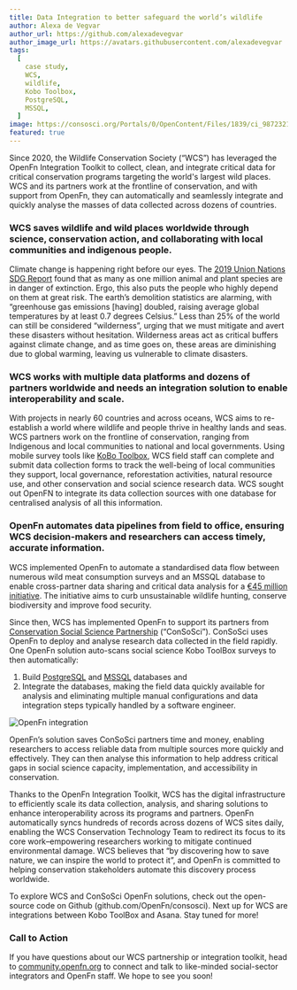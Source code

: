 ```yaml
---
title: Data Integration to better safeguard the world’s wildlife
author: Alexa de Vegvar
author_url: https://github.com/alexadevegvar
author_image_url: https://avatars.githubusercontent.com/alexadevegvar
tags:
  [
    case study,
    WCS,
    wildlife,
    Kobo Toolbox,
    PostgreSQL,
    MSSQL,
  ]
image: https://consosci.org/Portals/0/OpenContent/Files/1839/ci_98723211_Medium.jpg
featured: true
---
```


Since 2020, the Wildlife Conservation Society (“WCS”) has leveraged the OpenFn Integration Toolkit to collect, clean, and integrate critical data for critical conservation programs targeting the world's largest wild places. WCS and its partners work at the frontline of conservation, and with support from OpenFn, they can automatically and seamlessly integrate and quickly analyse the masses of data collected across dozens of countries.

<!--truncate-->

### WCS saves wildlife and wild places worldwide through science, conservation action, and collaborating with local communities and indigenous people.

Climate change is happening right before our eyes. The [2019 Union Nations SDG Report](https://www.un.org/sustainabledevelopment/blog/2019/05/nature-decline-unprecedented-report/) found that as many as one million animal and plant species are in danger of extinction. Ergo, this also puts the people who highly depend on them at great risk. The earth’s demolition statistics are alarming, with “greenhouse gas emissions [having] doubled, raising average global temperatures by at least 0.7 degrees Celsius.” Less than 25% of the world can still be considered “wilderness”, urging that we must mitigate and avert these disasters without hesitation. Wilderness areas act as critical buffers against climate change, and as time goes on, these areas are diminishing due to global warming, leaving us vulnerable to climate disasters.

### WCS works with multiple data platforms and dozens of partners worldwide and needs an integration solution to enable interoperability and scale.

With projects in nearly 60 countries and across oceans, WCS aims to re-establish a world where wildlife and people thrive in healthy lands and seas. WCS partners work on the frontline of conservation, ranging from Indigenous and local communities to national and local governments. Using mobile survey tools like [KoBo Toolbox](https://www.kobotoolbox.org), WCS field staff can complete and submit data collection forms to track the well-being of local communities they support, local governance, reforestation activities, natural resource use, and other conservation and social science research data. WCS sought out OpenFN to integrate its data collection sources with one database for centralised analysis of all this information.

### OpenFn automates data pipelines from field to office, ensuring WCS decision-makers and researchers can access timely, accurate information. 

WCS implemented OpenFn to automate a standardised data flow between numerous wild meat consumption surveys and an MSSQL database to enable cross-partner data sharing and critical data analysis for a [€45 million initiative](https://newsroom.wcs.org/News-Releases/articleType/ArticleView/articleId/10598/New-45-million-initiative-seeks-to-curb-unsustainable-wildlife-hunting-conserve-biodiversity-and-improve-food-security.aspx). The initiative aims to curb unsustainable wildlife hunting, conserve biodiversity and improve food security.

Since then, WCS has implemented OpenFn to support its partners from [Conservation Social Science Partnership](https://consosci.org/) (“ConSoSci”). ConSoSci uses OpenFn to deploy and analyse research data collected in the field rapidly. One OpenFn solution auto-scans social science Kobo ToolBox surveys to then automatically:
1. Build [PostgreSQL](https://www.postgresql.org/) and [MSSQL](https://www.microsoft.com/en-us/sql-server/sql-server-2019) databases and
2. Integrate the databases, making the field data quickly available for analysis and eliminating multiple manual configurations and data integration steps typically handled by a software engineer.

![OpenFn integration](https://consosci.org/portals/0/ConSoSci%20Toolkit.png)

OpenFn’s solution saves ConSoSci partners time and money, enabling researchers to access reliable data from multiple sources more quickly and effectively. They can then analyse this information to help address critical gaps in social science capacity, implementation, and accessibility in conservation. 

Thanks to the OpenFn Integration Toolkit, WCS has the digital infrastructure to efficiently scale its data collection, analysis, and sharing solutions to enhance interoperability across its programs and partners. OpenFn automatically syncs hundreds of records across dozens of WCS sites daily, enabling the WCS Conservation Technology Team to redirect its focus to its core work–empowering researchers working to mitigate continued environmental damage. WCS believes that “by discovering how to save nature, we can inspire the world to protect it”, and OpenFn is committed to helping conservation stakeholders automate this discovery process worldwide.

To explore WCS and ConSoSci OpenFn solutions, check out the open-source code on Github (github.com/OpenFn/consosci). Next up for WCS are integrations between Kobo ToolBox and Asana. Stay tuned for more!

### Call to Action
If you have questions about our WCS partnership or integration toolkit, head to [community.openfn.org](https://community.openfn.org) to connect and talk to like-minded social-sector integrators and OpenFn staff. We hope to see you soon!
